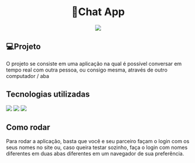 <h1 align="center"> 📱Chat App</h1>
<div align='center'>
	<img src='https://camo.githubusercontent.com/ab1a18c3cd78f3716ed08faefbb7bfc11de454d517fe86911e84914418890e37/68747470733a2f2f696d672e736869656c64732e696f2f7374617469632f76313f6c6162656c3d6c6963656e7365266d6573736167653d4d495426636f6c6f723d343941413236266c6162656c436f6c6f723d303030303030'/>
</div>

## 💻Projeto
<p>O projeto se consiste em uma aplicação na qual é possível conversar em tempo real com outra pessoa, ou consigo mesma, através de outro computador / aba</p>
    
## Tecnologias utilizadas
  <div>
    	<img src="https://img.shields.io/badge/-HTML-0D1117?style=for-the-badge&logo=HTML5&logoColor=&labelColor=0D1117"/>
   	<img src="https://img.shields.io/badge/-CSS-0D1117?style=for-the-badge&logo=CSS3&logoColor=1572B6&labelColor=0D1117"/>
	<img src="https://img.shields.io/badge/-JavaScript-0D1117?style=for-the-badge&logo=JavaScript&logoColor=&labelColor=0D1117"/>
  </div>

## Como rodar
<p>Para rodar a aplicação, basta que você e seu parceiro façam o login com os seus nomes no site ou, caso queira testar sozinho, faça o login com nomes diferentes em duas abas diferentes em um navegador de sua preferência.</p>

